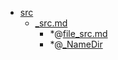 - <a href = "E:\Node_projects\Node_Way\NBase\_Md\_Index\_Linux\src\cat.src\dir.src.md">src</a>
    - <a href = "E:\Node_projects\Node_Way\NBase\_Md\_Index\_Linux\src\_src.md">_src.md</a>
        - *@[file_src.md](file_src.md)
        - *@[_NameDir](NameDir/_NameDir.md)
